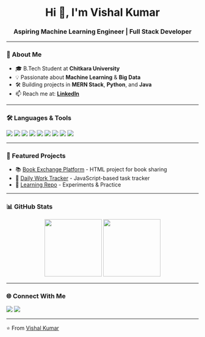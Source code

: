<h1 align="center">Hi 👋, I'm Vishal Kumar</h1>
<h3 align="center">Aspiring Machine Learning Engineer | Full Stack Developer</h3>

---

### 🚀 About Me
- 🎓 B.Tech Student at **Chitkara University**
- 💡 Passionate about **Machine Learning** & **Big Data**
- 🛠 Building projects in **MERN Stack**, **Python**, and **Java**
- 📫 Reach me at: **[LinkedIn](https://www.linkedin.com/in/vishal-kumar-537116270/)**

---

### 🛠 Languages & Tools
<p>
  <img src="https://img.shields.io/badge/Java-ED8B00?style=for-the-badge&logo=java&logoColor=white" />
  <img src="https://img.shields.io/badge/Python-3776AB?style=for-the-badge&logo=python&logoColor=white" />
  <img src="https://img.shields.io/badge/C++-00599C?style=for-the-badge&logo=cplusplus&logoColor=white" />
  <img src="https://img.shields.io/badge/JavaScript-F7DF1E?style=for-the-badge&logo=javascript&logoColor=black" />
  <img src="https://img.shields.io/badge/HTML5-E34F26?style=for-the-badge&logo=html5&logoColor=white" />
  <img src="https://img.shields.io/badge/CSS3-1572B6?style=for-the-badge&logo=css3&logoColor=white" />
  <img src="https://img.shields.io/badge/React-20232A?style=for-the-badge&logo=react&logoColor=61DAFB" />
  <img src="https://img.shields.io/badge/Node.js-339933?style=for-the-badge&logo=node-dot-js&logoColor=white" />
  <img src="https://img.shields.io/badge/MongoDB-4EA94B?style=for-the-badge&logo=mongodb&logoColor=white" />
</p>

---

### 📌 Featured Projects
- 📚 [Book Exchange Platform](https://github.com/vishalhcf/book-exchange) - HTML project for book sharing
- 📓 [Daily Work Tracker](https://github.com/vishalhcf/Daily-work) - JavaScript-based task tracker
- 📘 [Learning Repo](https://github.com/vishalhcf/learn) - Experiments & Practice

---

### 📊 GitHub Stats
<p align="center">
  <img src="https://github-readme-stats.vercel.app/api?username=vishalhcf&show_icons=true&theme=radical" height="150"/>
  <img src="https://github-readme-streak-stats.herokuapp.com/?user=vishalhcf&theme=radical" height="150"/>
</p>

---

### 🌐 Connect With Me
<p>
  <a href="https://www.linkedin.com/in/vishal-kumar-537116270/"><img src="https://img.shields.io/badge/LinkedIn-0A66C2?style=for-the-badge&logo=linkedin&logoColor=white"/></a>
  <a href="mailto:vishalkumar@example.com"><img src="https://img.shields.io/badge/Gmail-D14836?style=for-the-badge&logo=gmail&logoColor=white"/></a>
</p>

---

⭐️ From [Vishal Kumar](https://github.com/vishalhcf)
